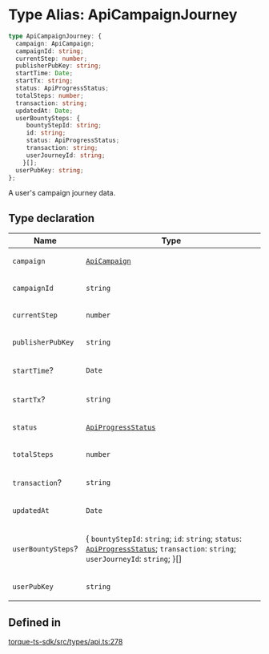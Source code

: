 # Type Alias: ApiCampaignJourney

```ts
type ApiCampaignJourney: {
  campaign: ApiCampaign;
  campaignId: string;
  currentStep: number;
  publisherPubKey: string;
  startTime: Date;
  startTx: string;
  status: ApiProgressStatus;
  totalSteps: number;
  transaction: string;
  updatedAt: Date;
  userBountySteps: {
     bountyStepId: string;
     id: string;
     status: ApiProgressStatus;
     transaction: string;
     userJourneyId: string;
    }[];
  userPubKey: string;
};
```

A user's campaign journey data.

## Type declaration

<table>
<thead>
<tr>
<th>Name</th>
<th>Type</th>
</tr>
</thead>
<tbody>
<tr>
<td>

`campaign`

</td>
<td>

[`ApiCampaign`](ApiCampaign.md)

</td>
</tr>
<tr>
<td>

`campaignId`

</td>
<td>

`string`

</td>
</tr>
<tr>
<td>

`currentStep`

</td>
<td>

`number`

</td>
</tr>
<tr>
<td>

`publisherPubKey`

</td>
<td>

`string`

</td>
</tr>
<tr>
<td>

`startTime`?

</td>
<td>

`Date`

</td>
</tr>
<tr>
<td>

`startTx`?

</td>
<td>

`string`

</td>
</tr>
<tr>
<td>

`status`

</td>
<td>

[`ApiProgressStatus`](../enumerations/ApiProgressStatus.md)

</td>
</tr>
<tr>
<td>

`totalSteps`

</td>
<td>

`number`

</td>
</tr>
<tr>
<td>

`transaction`?

</td>
<td>

`string`

</td>
</tr>
<tr>
<td>

`updatedAt`

</td>
<td>

`Date`

</td>
</tr>
<tr>
<td>

`userBountySteps`?

</td>
<td>

\{
  `bountyStepId`: `string`;
  `id`: `string`;
  `status`: [`ApiProgressStatus`](../enumerations/ApiProgressStatus.md);
  `transaction`: `string`;
  `userJourneyId`: `string`;
 \}[]

</td>
</tr>
<tr>
<td>

`userPubKey`

</td>
<td>

`string`

</td>
</tr>
</tbody>
</table>

## Defined in

[torque-ts-sdk/src/types/api.ts:278](https://github.com/torque-labs/torque-ts-sdk/blob/e34efdf278512e8a58bacdba966e9cd90b1db20a/src/types/api.ts#L278)
